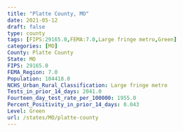 ```yaml
---
title: "Platte County, MO"
date: 2021-05-12
draft: false
type: county
tags: [FIPS:29165.0,FEMA:7.0,Large fringe metro,Green]
categories: [MO]
County: Platte County
State: MO
FIPS: 29165.0
FEMA_Region: 7.0
Population: 104418.0
NCHS_Urban_Rural_Classification: Large fringe metro
Tests_in_prior_14_days: 2041.0
Fourteen_day_test_rate_per_100000: 1955.0
Percent_Positivity_in_prior_14_days: 0.043
Level: Green
url: /states/MO/platte-county
---
```



